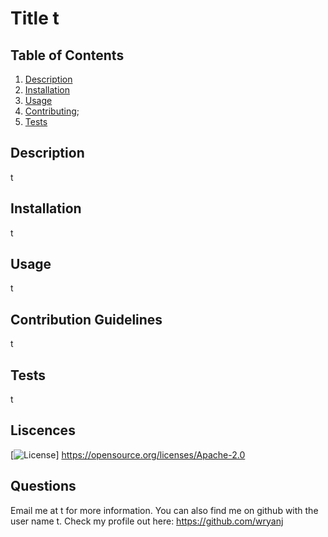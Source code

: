 
# Title t
## Table of Contents
1. [Description](#Description)
2. [Installation](#Installation)
3. [Usage](#Usage)
4. [Contributing](#Contributing);
5. [Tests](#Tests)
## Description
t
## Installation
t
## Usage
t
## Contribution Guidelines
t
## Tests
t
## Liscences
[![License](https://img.shields.io/badge/License-Apache%202.0-blue.svg)]
https://opensource.org/licenses/Apache-2.0
## Questions
Email me at t for more information.
You can also find me on github with the user name t. 
Check my profile out here: https://github.com/wryanj
